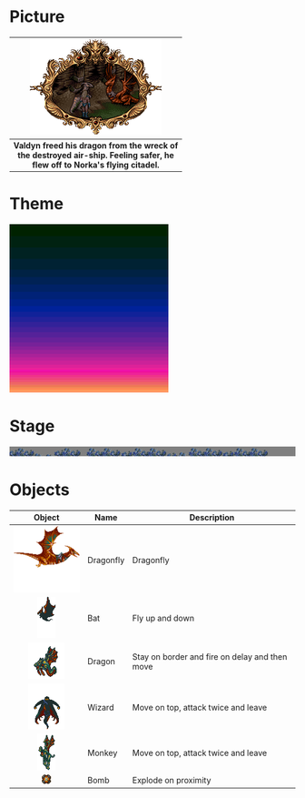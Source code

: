 # Picture

|![Picture](world/dragonfly/picture.png)
| :---:
|**Valdyn freed his dragon from the wreck of<br/>the destroyed air-ship. Feeling safer, he<br/>flew off to Norka's flying citadel.**

# Theme

![Background](world/dragonfly/background.png)

# Stage

[![Stage](world/dragonfly/stage_mini.png)](https://raw.githubusercontent.com/b3dgs/lionheart-remake/master/lionheart-game/src/main/resources/com/b3dgs/lionheart/levels/dragonfly/stage12.png)

# Objects

|Object | Name | Description
| :---: | --- | ---
|![Dragonfly](world/dragonfly/dragonfly.gif) | Dragonfly | Dragonfly
|![Bat](world/dragonfly/bat.gif) | Bat | Fly up and down
|![Dragon](world/dragonfly/dragon.gif) | Dragon | Stay on border and fire on delay and then move
|![Wizard](world/dragonfly/wizard.gif) | Wizard | Move on top, attack twice and leave
|![Monkey](world/dragonfly/monkey.gif) | Monkey | Move on top, attack twice and leave
|![Bomb](world/dragonfly/bomb.gif) | Bomb | Explode on proximity